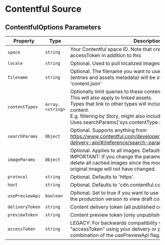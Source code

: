 # Contentful Source


## ContentfulOptions Parameters
| Property | Type | Description |
| - | - | - |
| <a name="module_contentful-source.ContentfulOptions+space">`space`</a> |  <code>string</code>| Your Contentful space ID. Note that credentials.json will require an accessToken in addition to this |
| <a name="module_contentful-source.ContentfulOptions+locale">`locale`</a> |  <code>string</code>| Optional. Used to pull localized images. Defaults to &#x27;en-US&#x27; |
| <a name="module_contentful-source.ContentfulOptions+filename">`filename`</a> |  <code>string</code>| Optional. The filename you want to use for where all content (entries and assets metadata) will be stored. Defaults to &#x27;content.json&#x27; |
| <a name="module_contentful-source.ContentfulOptions+contentTypes">`contentTypes`</a> |  <code>Array.&lt;string&gt;</code>| Optionally limit queries to these content types.<br>This will also apply to linked assets.<br>Types that link to other types will include up to 10 levels of child content.<br>E.g. filtering by Story, might also include Chapters and Images.<br>Uses searchParams[&#x27;sys.contentType.sys.id[in]&#x27;] under the hood. |
| <a name="module_contentful-source.ContentfulOptions+searchParams">`searchParams`</a> |  <code>Object</code>| Optional. Supports anything from https://www.contentful.com/developers/docs/references/content-delivery-api/#/reference/search-parameters |
| <a name="module_contentful-source.ContentfulOptions+imageParams">`imageParams`</a> |  <code>Object</code>| Optional. Applies to all images. Defaults to empty object.<br>IMPORTANT: If you change the parameters, you will have to<br>delete all cached images since the modified date of the<br>original image will not have changed. |
| <a name="module_contentful-source.ContentfulOptions+protocol">`protocol`</a> |  <code>string</code>| Optional. Defaults to &#x27;https&#x27;. |
| <a name="module_contentful-source.ContentfulOptions+host">`host`</a> |  <code>string</code>| Optional. Defaults to &#x27;cdn.contentful.com&#x27;. |
| <a name="module_contentful-source.ContentfulOptions+usePreviewApi">`usePreviewApi`</a> |  <code>boolean</code>| Optional. Set to true if you want to use the preview API instead of the production version to view draft content. Defaults to false. |
| <a name="module_contentful-source.ContentfulOptions+deliveryToken">`deliveryToken`</a> |  <code>string</code>| Content delivery token (all published content). |
| <a name="module_contentful-source.ContentfulOptions+previewToken">`previewToken`</a> |  <code>string</code>| Content preview token (only unpublished/draft content). |
| <a name="module_contentful-source.ContentfulOptions+accessToken">`accessToken`</a> |  <code>string</code>| LEGACY: For backwards compatibility you can only set the &quot;accessToken&quot; using your delivery or preview token and a combination of the usePreviewApi flag. |
